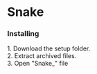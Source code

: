 # Snake


### Installing

<p>
  1. Download the setup folder.<br>
  2. Extract archived files.<br>
  3. Open "Snake_" file
</p>
